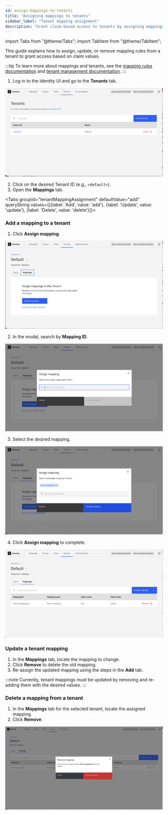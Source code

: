 ```yaml
---
id: assign-mappings-to-tenants
title: "Assigning mappings to tenants"
sidebar_label: "Tenant mapping assignment"
description: "Grant claim-based access to tenants by assigning mappings in the Identity UI."
---
```


import Tabs from "@theme/Tabs";
import TabItem from "@theme/TabItem";

This guide explains how to assign, update, or remove mapping rules from a tenant to grant access based on claim values.

:::tip
To learn more about mappings and tenants, see the [mapping rules documentation](../../../concepts/mapping-rules.md) and [tenant management documentation](../../user-guide/tenants/managing-tenants.md).
:::

1. Log in to the Identity UI and go to the **Tenants** tab.

![tenant-mapping-list](../img/tenant-mapping-list.png)

2. Click on the desired Tenant ID (e.g., `<default>`).
3. Open the **Mappings** tab.

<Tabs groupId="tenantMappingAssignment" defaultValue="add" queryString
values={[{label: 'Add', value: 'add'}, {label: 'Update', value: 'update'}, {label: 'Delete', value: 'delete'}]}>

<TabItem value="add">

### Add a mapping to a tenant

1. Click **Assign mapping**.

![tenant-detail-mappings-empty](../img/tenant-detail-mappings-empty.png)

2. In the modal, search by **Mapping ID**.

![tenant-assign-mapping-modal-empty](../img/tenant-assign-mapping-modal-empty.png)

3. Select the desired mapping.

![tenant-assign-mapping-modal-selected](../img/tenant-assign-mapping-modal-selected.png)

4. Click **Assign mapping** to complete.

![tenant-mapping-assigned](../img/tenant-mapping-assigned.png)

</TabItem>

<TabItem value="update">

### Update a tenant mapping

1. In the **Mappings** tab, locate the mapping to change.
2. Click **Remove** to delete the old mapping.
3. Re-assign the updated mapping using the steps in the **Add** tab.

:::note
Currently, tenant mappings must be updated by removing and re-adding them with the desired values.
:::

</TabItem>

<TabItem value="delete">

### Delete a mapping from a tenant

1. In the **Mappings** tab for the selected tenant, locate the assigned mapping.
2. Click **Remove**.

![remove-tenant-mapping](../img/remove-tenant-mapping.png)

</TabItem>

</Tabs>
